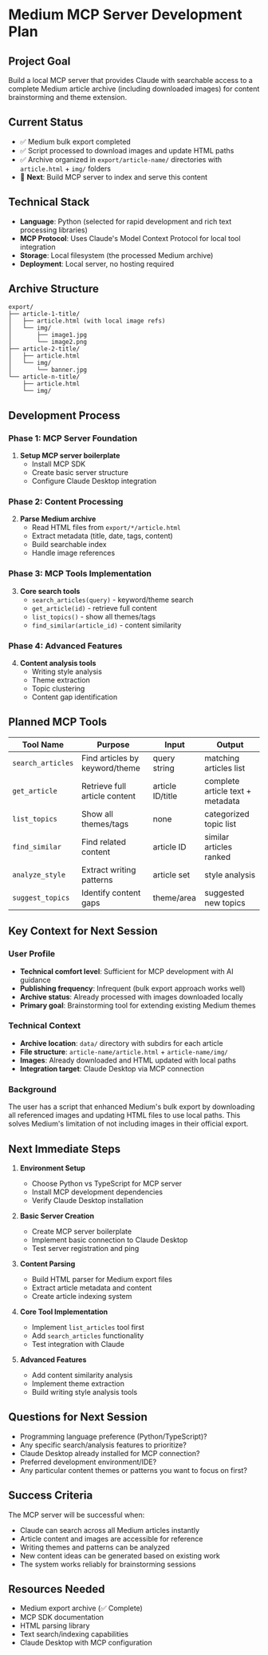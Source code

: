 # Medium MCP Server Development Plan

## Project Goal
Build a local MCP server that provides Claude with searchable access to a complete Medium article archive (including downloaded images) for content brainstorming and theme extension.

## Current Status
- ✅ Medium bulk export completed
- ✅ Script processed to download images and update HTML paths
- ✅ Archive organized in `export/article-name/` directories with `article.html` + `img/` folders
- 🎯 **Next**: Build MCP server to index and serve this content

## Technical Stack
- **Language**: Python (selected for rapid development and rich text processing libraries)
- **MCP Protocol**: Uses Claude's Model Context Protocol for local tool integration
- **Storage**: Local filesystem (the processed Medium archive)
- **Deployment**: Local server, no hosting required

## Archive Structure
```
export/
├── article-1-title/
│   ├── article.html (with local image refs)
│   └── img/
│       ├── image1.jpg
│       └── image2.png
├── article-2-title/
│   ├── article.html
│   └── img/
│       └── banner.jpg
└── article-n-title/
    ├── article.html
    └── img/
```

## Development Process

### Phase 1: MCP Server Foundation
1. **Setup MCP server boilerplate**
   - Install MCP SDK
   - Create basic server structure
   - Configure Claude Desktop integration

### Phase 2: Content Processing
2. **Parse Medium archive**
   - Read HTML files from `export/*/article.html`
   - Extract metadata (title, date, tags, content)
   - Build searchable index
   - Handle image references

### Phase 3: MCP Tools Implementation
3. **Core search tools**
   - `search_articles(query)` - keyword/theme search
   - `get_article(id)` - retrieve full content
   - `list_topics()` - show all themes/tags
   - `find_similar(article_id)` - content similarity

### Phase 4: Advanced Features
4. **Content analysis tools**
   - Writing style analysis
   - Theme extraction
   - Topic clustering
   - Content gap identification

## Planned MCP Tools

| Tool Name | Purpose | Input | Output |
|-----------|---------|-------|--------|
| `search_articles` | Find articles by keyword/theme | query string | matching articles list |
| `get_article` | Retrieve full article content | article ID/title | complete article text + metadata |
| `list_topics` | Show all themes/tags | none | categorized topic list |
| `find_similar` | Find related content | article ID | similar articles ranked |
| `analyze_style` | Extract writing patterns | article set | style analysis |
| `suggest_topics` | Identify content gaps | theme/area | suggested new topics |

## Key Context for Next Session

### User Profile
- **Technical comfort level**: Sufficient for MCP development with AI guidance
- **Publishing frequency**: Infrequent (bulk export approach works well)
- **Archive status**: Already processed with images downloaded locally
- **Primary goal**: Brainstorming tool for extending existing Medium themes

### Technical Context
- **Archive location**: `data/` directory with subdirs for each article
- **File structure**: `article-name/article.html` + `article-name/img/`
- **Images**: Already downloaded and HTML updated with local paths
- **Integration target**: Claude Desktop via MCP connection

### Background
The user has a script that enhanced Medium's bulk export by downloading all referenced images and updating HTML files to use local paths. This solves Medium's limitation of not including images in their official export.

## Next Immediate Steps

1. **Environment Setup**
   - Choose Python vs TypeScript for MCP server
   - Install MCP development dependencies
   - Verify Claude Desktop installation

2. **Basic Server Creation**
   - Create MCP server boilerplate
   - Implement basic connection to Claude Desktop
   - Test server registration and ping

3. **Content Parsing**
   - Build HTML parser for Medium export files
   - Extract article metadata and content
   - Create article indexing system

4. **Core Tool Implementation**
   - Implement `list_articles` tool first
   - Add `search_articles` functionality
   - Test integration with Claude

5. **Advanced Features**
   - Add content similarity analysis
   - Implement theme extraction
   - Build writing style analysis tools

## Questions for Next Session

- Programming language preference (Python/TypeScript)?
- Any specific search/analysis features to prioritize?
- Claude Desktop already installed for MCP connection?
- Preferred development environment/IDE?
- Any particular content themes or patterns you want to focus on first?

## Success Criteria

The MCP server will be successful when:
- Claude can search across all Medium articles instantly
- Article content and images are accessible for reference
- Writing themes and patterns can be analyzed
- New content ideas can be generated based on existing work
- The system works reliably for brainstorming sessions

## Resources Needed

- Medium export archive (✅ Complete)
- MCP SDK documentation
- HTML parsing library
- Text search/indexing capabilities
- Claude Desktop with MCP configuration